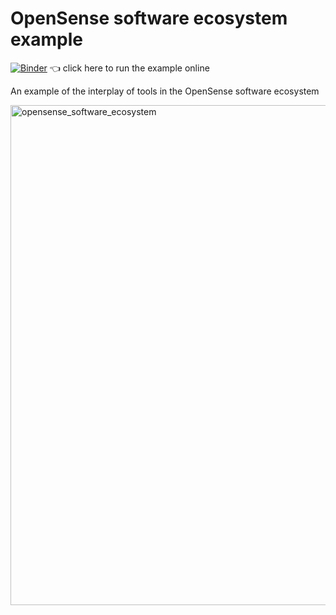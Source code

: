 # OpenSense software ecosystem example

[![Binder](https://mybinder.org/badge_logo.svg)](https://mybinder.org/v2/gh/OpenSenseAction/opensense_software_ecosystem_example/HEAD?urlpath=%2Fdoc%2Ftree%2Fexample_workflow.ipynb) 👈 click here to run the example online

An example of the interplay of tools in the OpenSense software ecosystem

<img width="800" alt="opensense_software_ecosystem" src="https://github.com/user-attachments/assets/144fae20-a5ff-4cdf-a1af-efa3d41e3076" />
